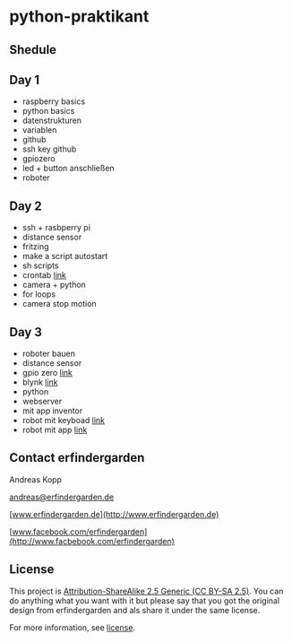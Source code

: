 # python-praktikant


## Shedule

## Day 1

* raspberry basics
* python basics
* datenstrukturen
* variablen
* github
* ssh key github
* gpiozero 
* led + button anschließen
* roboter

## Day 2

* ssh + rasbperry pi
* distance sensor
* fritzing
* make a script autostart
* sh scripts
* crontab [link](https://www.cyberciti.biz/faq/how-do-i-add-jobs-to-cron-under-linux-or-unix-oses/)
* camera + python 
* for loops
* camera stop motion

## Day 3

* roboter bauen
* distance sensor
* gpio zero [link](https://learn.adafruit.com/turning-your-raspberry-pi-zero-into-a-usb-gadget/ethernet-gadget)
* blynk [link](https://github.com/blynkkk/blynk-library/blob/master/linux/README.md)
* python 
* webserver
* mit app inventor
* robot mit keyboad [link](https://github.com/recantha/EduKit3-RC-Keyboard)
* robot mit app [link](https://github.com/picymru/webbot)


## Contact erfindergarden

Andreas Kopp

[andreas@erfindergarden.de](mailto:andreas@erfindergarden.de)

[www.erfindergarden.de](http://www.erfindergarden.de)

[www.facebook.com/erfindergarden](http://www.facbebook.com/erfindergarden)

 
## License

This project is [Attribution-ShareAlike 2.5 Generic (CC BY-SA 2.5)](https://creativecommons.org/licenses/by-sa/2.5/). You can do anything what you want with it but please say that you got the original design from erfindergarden and als share it under the same license. 

For more information, see [license](LICENSE.md). 